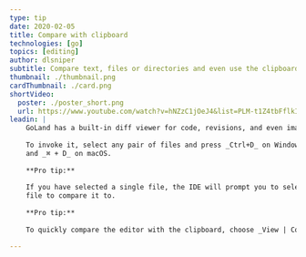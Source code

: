 ```yaml
---
type: tip
date: 2020-02-05
title: Compare with clipboard
technologies: [go]
topics: [editing]
author: dlsniper
subtitle: Compare text, files or directories and even use the clipboard contents  
thumbnail: ./thumbnail.png
cardThumbnail: ./card.png
shortVideo:
  poster: ./poster_short.png
  url: https://www.youtube.com/watch?v=hNZzC1jOeJ4&list=PLM-t1Z4tbFflkIOaap4P-BV30ZrZwrDld&index=20
leadin: |
    GoLand has a built-in diff viewer for code, revisions, and even images.
    
    To invoke it, select any pair of files and press _Ctrl+D_ on Windows/Linux
    and _⌘ + D_ on macOS.
    
    **Pro tip:**
    
    If you have selected a single file, the IDE will prompt you to select another
    file to compare it to.
    
    **Pro tip:**
    
    To quickly compare the editor with the clipboard, choose _View | Compare with Clipboard_.

---
```

